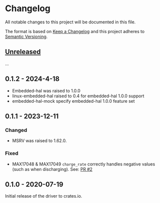 # Changelog

All notable changes to this project will be documented in this file.

The format is based on [Keep a Changelog](http://keepachangelog.com/en/1.0.0/)
and this project adheres to [Semantic Versioning](http://semver.org/spec/v2.0.0.html).

## [Unreleased]

...

## 0.1.2 - 2024-4-18
- Embedded-hal was raised to 1.0.0
- linux-embedded-hal raised to 0.4 for embedded-hal 1.0.0 support
- embedded-hal-mock specify embedded-hal 1.0.0 feature set

## 0.1.1 - 2023-12-11

### Changed

- MSRV was raised to 1.62.0.

### Fixed

- MAX17048 & MAX17049 `charge_rate` correctly handles negative values (such as when discharging). See: [PR #2](https://github.com/eldruin/max170xx-rs/pull/2)

## 0.1.0 - 2020-07-19

Initial release of the driver to crates.io.

[Unreleased]: https://github.com/eldruin/max170xx-rs/compare/v0.1.0...HEAD
